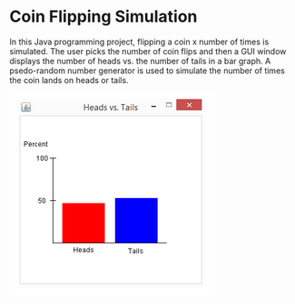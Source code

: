# Coin Flipping Simulation

In this Java programming project, flipping a coin x number of times is simulated. The user picks the number of coin flips and then a GUI window displays the number of heads vs. the number of tails in a bar graph. A psedo-random number generator is used to simulate the number of times the coin lands on heads or tails.

![Heads vs. Tails](https://github.com/mbcolson/Academic-Programming-Projects/blob/master/Coin_Flipping_Simulation/Coin_Flipping_Simulation_Screenshot.png)

